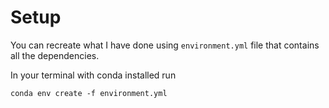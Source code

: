 # Setup

You can recreate what I have done using `environment.yml` file that contains all the dependencies.

In your terminal with conda installed run

```
conda env create -f environment.yml
```
